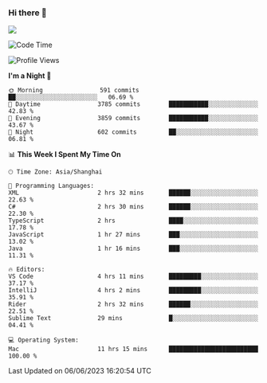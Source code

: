 ### Hi there 👋

<!--
**JJAYCHEN1e/jjaychen1e** is a ✨ _special_ ✨ repository because its `README.md` (this file) appears on your GitHub profile.

Here are some ideas to get you started:

- 🔭 I’m currently working on ...
- 🌱 I’m currently learning ...
- 👯 I’m looking to collaborate on ...
- 🤔 I’m looking for help with ...
- 💬 Ask me about ...
- 📫 How to reach me: ...
- 😄 Pronouns: ...
- ⚡ Fun fact: ...
-->

[![](https://github-readme-stats.vercel.app/api?username=jjaychen1e&show_icons=true)](https://github.com/jjaychen1e/github-readme-stats?count_private=true)

<!--START_SECTION:waka-->
![Code Time](http://img.shields.io/badge/Code%20Time-730%20hrs%2033%20mins-blue)

![Profile Views](http://img.shields.io/badge/Profile%20Views-1-blue)

**I'm a Night 🦉** 

```text
🌞 Morning                591 commits         ██░░░░░░░░░░░░░░░░░░░░░░░   06.69 % 
🌆 Daytime                3785 commits        ███████████░░░░░░░░░░░░░░   42.83 % 
🌃 Evening                3859 commits        ███████████░░░░░░░░░░░░░░   43.67 % 
🌙 Night                  602 commits         ██░░░░░░░░░░░░░░░░░░░░░░░   06.81 % 
```


📊 **This Week I Spent My Time On** 

```text
🕑︎ Time Zone: Asia/Shanghai

💬 Programming Languages: 
XML                      2 hrs 32 mins       ██████░░░░░░░░░░░░░░░░░░░   22.63 % 
C#                       2 hrs 30 mins       ██████░░░░░░░░░░░░░░░░░░░   22.30 % 
TypeScript               2 hrs               ████░░░░░░░░░░░░░░░░░░░░░   17.78 % 
JavaScript               1 hr 27 mins        ███░░░░░░░░░░░░░░░░░░░░░░   13.02 % 
Java                     1 hr 16 mins        ███░░░░░░░░░░░░░░░░░░░░░░   11.31 % 

🔥 Editors: 
VS Code                  4 hrs 11 mins       █████████░░░░░░░░░░░░░░░░   37.17 % 
IntelliJ                 4 hrs 2 mins        █████████░░░░░░░░░░░░░░░░   35.91 % 
Rider                    2 hrs 32 mins       ██████░░░░░░░░░░░░░░░░░░░   22.51 % 
Sublime Text             29 mins             █░░░░░░░░░░░░░░░░░░░░░░░░   04.41 % 

💻 Operating System: 
Mac                      11 hrs 15 mins      █████████████████████████   100.00 % 
```


 Last Updated on 06/06/2023 16:20:54 UTC
<!--END_SECTION:waka-->
